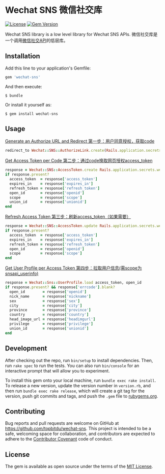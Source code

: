 # Wechat SNS 微信社交库

[![License](https://img.shields.io/badge/license-MIT-green.svg)](http://opensource.org/licenses/MIT)
[![Gem Version](https://badge.fury.io/rb/wechat-sns.svg)](https://badge.fury.io/rb/wechat-sns)

Wechat SNS library is a low level library for Wechat SNS APIs. 微信社交库是一个调用[微信社交API](http://mp.weixin.qq.com/wiki/9/01f711493b5a02f24b04365ac5d8fd95.html)的低层库。

## Installation

Add this line to your application's Gemfile:

```ruby
gem 'wechat-sns'
```

And then execute:

    $ bundle

Or install it yourself as:

    $ gem install wechat-sns

## Usage

[Generate an Authorize URL and Redirect 第一步：用户同意授权，获取code](http://mp.weixin.qq.com/wiki/9/01f711493b5a02f24b04365ac5d8fd95.html#.E7.AC.AC.E4.B8.80.E6.AD.A5.EF.BC.9A.E7.94.A8.E6.88.B7.E5.90.8C.E6.84.8F.E6.8E.88.E6.9D.83.EF.BC.8C.E8.8E.B7.E5.8F.96code)
```ruby
redirect_to Wechat::SNS::AuthorizeLink.create(Rails.application.secrets.wechat_app_id, 'http://product.company.com/promotion/page.html')
```

[Get Access Token per Code 第二步：通过code换取网页授权access_token](http://mp.weixin.qq.com/wiki/9/01f711493b5a02f24b04365ac5d8fd95.html#.E7.AC.AC.E4.BA.8C.E6.AD.A5.EF.BC.9A.E9.80.9A.E8.BF.87code.E6.8D.A2.E5.8F.96.E7.BD.91.E9.A1.B5.E6.8E.88.E6.9D.83access_token)
```ruby
response = Wechat::SNS::AccessToken.create Rails.application.secrets.wechat_app_id, Rails.application.secrets.wechat_app_secret, params[:code]
if response.present?
  access_token  = response['access_token']
  expires_in    = response['expires_in']
  refresh_token = response['refresh_token']
  open_id       = response['openid']
  scope         = response['scope']
  union_id      = response['unionid']
end
```

[Refresh Access Token 第三步：刷新access_token（如果需要）](http://mp.weixin.qq.com/wiki/9/01f711493b5a02f24b04365ac5d8fd95.html#.E7.AC.AC.E4.B8.89.E6.AD.A5.EF.BC.9A.E5.88.B7.E6.96.B0access_token.EF.BC.88.E5.A6.82.E6.9E.9C.E9.9C.80.E8.A6.81.EF.BC.89)
```ruby
response = Wechat::SNS::AccessToken.update Rails.application.secrets.wechat_app_id, refresh_token
if response.present?
  access_token  = response['access_token']
  expires_in    = response['expires_in']
  refresh_token = response['refresh_token']
  open_id       = response['openid']
  scope         = response['scope']
end
```

[Get User Profile per Access Token 第四步：拉取用户信息(需scope为 snsapi_userinfo)](http://mp.weixin.qq.com/wiki/9/01f711493b5a02f24b04365ac5d8fd95.html#.E7.AC.AC.E5.9B.9B.E6.AD.A5.EF.BC.9A.E6.8B.89.E5.8F.96.E7.94.A8.E6.88.B7.E4.BF.A1.E6.81.AF.28.E9.9C.80scope.E4.B8.BA_snsapi_userinfo.29)
```ruby
response = Wechat::Sns::UserProfile.load access_token, open_id
if response.present? && response['errcode'].blank?
  open_id        = response['openid']
  nick_name      = response['nickname']
  sex            = response['sex']
  city           = response['city']
  province       = response['province']
  country        = response['country']
  head_image_url = response['headimgurl']
  privilege      = response['privilege']
  union_id       = response['unionid']
end
```

## Development

After checking out the repo, run `bin/setup` to install dependencies. Then, run `rake spec` to run the tests. You can also run `bin/console` for an interactive prompt that will allow you to experiment.

To install this gem onto your local machine, run `bundle exec rake install`. To release a new version, update the version number in `version.rb`, and then run `bundle exec rake release`, which will create a git tag for the version, push git commits and tags, and push the `.gem` file to [rubygems.org](https://rubygems.org).

## Contributing

Bug reports and pull requests are welcome on GitHub at https://github.com/topbitdu/wechat-sns. This project is intended to be a safe, welcoming space for collaboration, and contributors are expected to adhere to the [Contributor Covenant](http://contributor-covenant.org) code of conduct.


## License

The gem is available as open source under the terms of the [MIT License](http://opensource.org/licenses/MIT).

